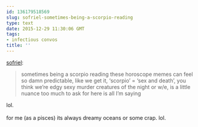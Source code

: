 ```yaml
---
id: 136179518569
slug: sofriel-sometimes-being-a-scorpio-reading
type: text
date: 2015-12-29 11:30:06 GMT
tags:
- infectious convos
title: ''
---
```

<p><a class="tumblr_blog" href="http://sofriel.tumblr.com/post/136170349179">sofriel</a>:</p>
<blockquote>
<p>sometimes being a scorpio reading these horoscope memes can feel so damn predictable, like we get it, ‘scorpio’ = ‘sex and death’, you think we’re edgy sexy murder creatures of the night or w/e, is a little nuance too much to ask for here is all I’m saying</p>
</blockquote>

<p>lol.<br/><br/>for me (as a pisces) its always dreamy oceans or some crap. lol.</p>